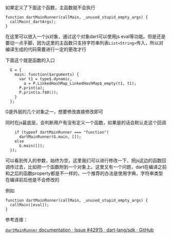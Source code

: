 
如果定义了下面这个函数，主函数就不会执行
```
function dartMainRunner(callMain, _unused_stupid_empty_args) {
  callMain(_dartArgs);
}
```
在这里可以放入一个js对象，通过这个对象dart可以使用js eval等功能。但是还是要动一点手脚，因为这里的主函数只支持字符串列表`List<String>`传入，所以对编译生成的代码需要进行一定的更改才行

下面这个就是函数的入口
```
  G = {
    main: function($arguments) {
      var t1 = type$.dynamic,
        a = P.LinkedHashMap_LinkedHashMap$_empty(t1, t1);
      P.print(a);
      P.print(a.f$0());
    }
  };
```
G是外层的几个对象之一，想要修改直接修改即可

同时在js最底层，会判断用户有没有定义一个函数，如果是的话会默认走这个回调

```
    if (typeof dartMainRunner === "function")
      dartMainRunner(G.main, []);
    else
      G.main([]);
  });
```

可以看到传入的参数，始终为空，这里我们可以进行修改一下，把js这边的函数回调传过去，比如把一个函数附到一个对象上。这里又有一个问题，dart在编译之前和之后的函数property都是不一样的，一个推荐的办法是使用字典，字符串类型在编译前后他是不会修改的

例如
```
function dartMainRunner(callMain, _unused_stupid_empty_args) {
  callMain([eval]);
}
```



参考连接：

[`dartMainRunner` documentation · Issue #42915 · dart-lang/sdk · GitHub](https://github.com/dart-lang/sdk/issues/42915)